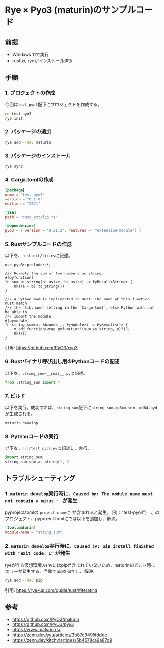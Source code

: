 # Rye × Pyo3 (maturin)のサンプルコード

## 前提

- Windows 11で実行
- rustup, ryeがインストール済み

## 手順

### 1. プロジェクトの作成

今回は`test_pyo3`配下にプロジェクトを作成する。

```bash
cd test_pyo3
rye init
```

### 2. パッケージの追加

```bash
rye add --dev maturin
```

### 3. パッケージのインストール

```bash
rye sync
```
### 4. Cargo.tomlの作成

```toml
[package]
name = "test_pyo3"
version = "0.1.0"
edition = "2021"

[lib]
path = "rust_ext/lib.rs"

[dependencies]
pyo3 = { version = "0.21.2", features = ["extension-module"] }
```

### 5. Rustサンプルコードの作成

以下を、`rust_ext/lib.rs`に記述。

```rust:
use pyo3::prelude::*;

/// Formats the sum of two numbers as string.
#[pyfunction]
fn sum_as_string(a: usize, b: usize) -> PyResult<String> {
    Ok((a + b).to_string())
}

/// A Python module implemented in Rust. The name of this function must match
/// the `lib.name` setting in the `Cargo.toml`, else Python will not be able to
/// import the module.
#[pymodule]
fn string_sum(m: &Bound<'_, PyModule>) -> PyResult<()> {
    m.add_function(wrap_pyfunction!(sum_as_string, m)?)?;
    Ok(())
}
```

引用: https://github.com/PyO3/pyo3

### 6. Rustバイナリ呼び出し用のPythonコードの記述

以下を、`string_sum/__init__.py`に記述。

```python
from .string_sum import *
```

### 7. ビルド

以下を実行。成功すれば、`string_sum`配下に`string_sum.cp3xx-win_amd64.pyd`が生成される。

```bash
maturin develop
```

### 8. Pythonコードの実行

以下を、`src/test_pyo3.py`に記述し、実行。
```python
import string_sum
string_sum.sum_as_string(1, 2)
```

## トラブルシューティング

### 1. `maturin develop`実行時に、`Caused by: The module name must not contain a minus `-` ` が発生

pyproject.tomlの `project.name`に`-`が含まれると発生。（例："test-pyo3"）
このプロジェクト、pyproject.tomlにでは以下を追加し、解決。
```toml
[tool.maturin]
module-name = "string_sum"
```

### 2. `maturin develop`実行時に、`Caused by: pip install finished with "exit code: 1"` が発生

ryeが作る仮想環境.venvにはpipが含まれていないため、maturinのビルド時にエラーが発生する。手動でpipを追加し、解決。
```bash
rye add --dev pip
```

引用: https://rye-up.com/guide/rust/#iterating

## 参考

- https://github.com/PyO3/maturin
- https://github.com/PyO3/pyo3
- https://www.maturin.rs/
- https://zenn.dev/yyu/articles/3b87c9499fddde
- https://zenn.dev/kitchy/articles/5b4578ca9a87d9
